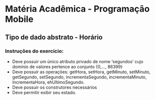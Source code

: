 
# Matéria Acadêmica - Programação Mobile

## Tipo de dado abstrato - Horário

### Instruções do exercício:


- Deve possuir um único atributo privado de nome ‘segundos’ cujo domínio de valores pertence ao conjunto {0,..., 86399}
- Deve possuir as operações: getHora, setHora, getMinuto, setMinuto, getSegundo, setSegundo, incrementaSegundo, incrementaMinuto, IncrementaHora, ehUltimoSegundo.
- Deve possuir os construtores necessários
- Deve permitir exibir seu estado.
